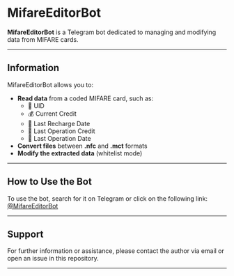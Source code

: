 # MifareEditorBot

**MifareEditorBot** is a Telegram bot dedicated to managing and modifying data from MIFARE cards.  

---

## Information

MifareEditorBot allows you to:
- **Read data** from a coded MIFARE card, such as:
  - 🔢 UID
  - 💰 Current Credit
  - 📅 Last Recharge Date
  - 💸 Last Operation Credit
  - 📆 Last Operation Date
- **Convert files** between **.nfc** and **.mct** formats
- **Modify the extracted data** (whitelist mode)

---

## How to Use the Bot

To use the bot, search for it on Telegram or click on the following link:  
[@MifareEditorBot](https://t.me/MifareEditorBot)

---

## Support

For further information or assistance, please contact the author via email or open an issue in this repository.

---
